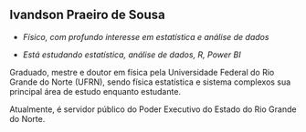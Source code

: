 ## Ivandson Praeiro de Sousa



- *Físico, com profundo interesse em estatística e análise de dados*

- *Está estudando estatística, análise de dados, R, Power BI*

Graduado, mestre e doutor em física pela Universidade Federal do Rio Grande do Norte (UFRN), sendo física estatística e sistema complexos sua principal área de estudo enquanto estudante.

Atualmente, é servidor público do Poder Executivo do Estado do Rio Grande do Norte.

  
  ##
